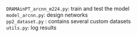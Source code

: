 `DRAMAinPT_arcnn_m224.py`: train and test the model  
`model_arcnn.py`: design networks  
`pp2_dataset.py` : contains several custom datasets  
`utils.py`: log results  
